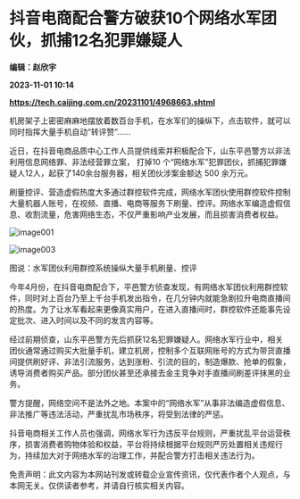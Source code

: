# 抖音电商配合警方破获10个网络水军团伙，抓捕12名犯罪嫌疑人
**编辑：赵欣宇**

**2023-11-01 10:14**

**https://tech.caijing.com.cn/20231101/4968663.shtml**

机房架子上密密麻麻地摆放着数百台手机，在水军们的操纵下，点击软件，就可以同时指挥大量手机自动“转评赞”……

近日，在抖音电商品质中心工作人员提供线索并积极配合下，山东平邑警方以非法利用信息网络罪、非法经营罪立案， 打掉10 个“网络水军”犯罪团伙，抓捕犯罪嫌疑人12人，起获了140余台服务器，相关团伙涉案金额达 500 余万元。

刷量控评、营造虚假热度大多通过群控软件完成，网络水军团伙使用群控软件控制大量机器人账号，在视频、直播、电商等服务下刷量、控评。网络水军编造虚假信息、收割流量，危害网络生态，不仅严重影响产业发展，而且损害消费者权益。

![image001](https://tx2.cdn.caijing.com.cn/2023/1101/1698832096951.png)

![image003](https://img3.caijing.com.cn/2023/1101/1698832111729.png)

图说：水军团伙利用群控系统操纵大量手机刷量、控评

今年4月份，在抖音电商配合下，平邑警方侦查发现，有网络水军团伙利用群控软件，同时对上百台乃至上千台手机发出指令，在几分钟内就能急剧拉升电商直播间的热度。为了让水军看起来更像真实用户，在进入直播间时，群控软件还能事先设定批次、进入时间以及不同的发言内容等。

经过前期侦查，山东平邑警方先后抓获12名犯罪嫌疑人。网络水军行业中，相关团伙通常通过购买大批量手机，建立机房，控制多个互联网账号的方式为带货直播间提供刷好评、非法引流服务，达到涨粉、引流的目的，制造爆款、抢单的假象，诱导消费者购买产品。部分团伙甚至还承接去金主竞争对手直播间刷差评抹黑的业务。

警方提醒，网络空间不是法外之地。本案中的“网络水军”从事非法编造虚假信息、非法推广等违法活动，严重扰乱市场秩序，将受到法律的严惩。

抖音电商相关工作人员也强调，网络水军行为违反平台规则，严重扰乱平台运营秩序，损害消费者购物体验和权益，平台将持续根据平台规则严厉处置相关违规行为，持续加大对于网络水军的治理工作，并配合警方打击相关违法行为。

免责声明：此文内容为本网站刊发或转载企业宣传资讯，仅代表作者个人观点，与本网无关。仅供读者参考，并请自行核实相关内容。